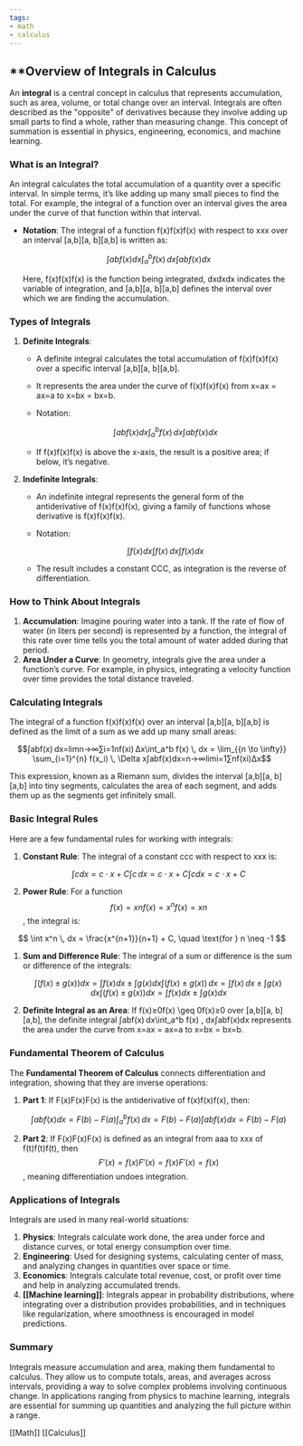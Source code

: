 ```yaml
---
tags:
- math
- calculus
---
```


## **Overview of Integrals in Calculus

An **integral** is a central concept in calculus that represents accumulation, such as area, volume, or total change over an interval. Integrals are often described as the "opposite" of derivatives because they involve adding up small parts to find a whole, rather than measuring change. This concept of summation is essential in physics, engineering, economics, and machine learning.

### What is an Integral?

An integral calculates the total accumulation of a quantity over a specific interval. In simple terms, it’s like adding up many small pieces to find the total. For example, the integral of a function over an interval gives the area under the curve of that function within that interval.

- **Notation**: The integral of a function f(x)f(x)f(x) with respect to xxx over an interval [a,b][a, b][a,b] is written as:

    $$∫abf(x) dx\int_a^b f(x) \, dx∫ab​f(x)dx$$

    Here, f(x)f(x)f(x) is the function being integrated, dxdxdx indicates the variable of integration, and [a,b][a, b][a,b] defines the interval over which we are finding the accumulation.

### Types of Integrals

1. **Definite Integrals**:

    - A definite integral calculates the total accumulation of f(x)f(x)f(x) over a specific interval [a,b][a, b][a,b].
    - It represents the area under the curve of f(x)f(x)f(x) from x=ax = ax=a to x=bx = bx=b.
    - Notation:

        $$∫abf(x) dx\int_a^b f(x) \, dx∫ab​f(x)dx$$

    - If f(x)f(x)f(x) is above the x-axis, the result is a positive area; if below, it’s negative.

2. **Indefinite Integrals**:

    - An indefinite integral represents the general form of the antiderivative of f(x)f(x)f(x), giving a family of functions whose derivative is f(x)f(x)f(x).
    - Notation:

        $$∫f(x) dx\int f(x) \, dx∫f(x)dx$$

    - The result includes a constant CCC, as integration is the reverse of differentiation.

### How to Think About Integrals

1. **Accumulation**: Imagine pouring water into a tank. If the rate of flow of water (in liters per second) is represented by a function, the integral of this rate over time tells you the total amount of water added during that period.
2. **Area Under a Curve**: In geometry, integrals give the area under a function’s curve. For example, in physics, integrating a velocity function over time provides the total distance traveled.

### Calculating Integrals

The integral of a function f(x)f(x)f(x) over an interval [a,b][a, b][a,b] is defined as the limit of a sum as we add up many small areas:

$$∫abf(x) dx=lim⁡n→∞∑i=1nf(xi) Δx\int_a^b f(x) \, dx = \lim_{{n \to \infty}} \sum_{i=1}^{n} f(x_i) \, \Delta x∫ab​f(x)dx=n→∞lim​i=1∑n​f(xi​)Δx$$

This expression, known as a Riemann sum, divides the interval [a,b][a, b][a,b] into tiny segments, calculates the area of each segment, and adds them up as the segments get infinitely small.

### Basic Integral Rules

Here are a few fundamental rules for working with integrals:

1. **Constant Rule**: The integral of a constant ccc with respect to xxx is:

    $$∫c dx=c⋅x+C\int c \, dx = c \cdot x + C∫cdx=c⋅x+C$$

2. **Power Rule**: For a function $$f(x)=xnf(x) = x^nf(x)=xn$$, the integral is:

$$
\int x^n \, dx = \frac{x^{n+1}}{n+1} + C, \quad \text{for } n \neq -1
$$

1. **Sum and Difference Rule**: The integral of a sum or difference is the sum or difference of the integrals:

    $$∫(f(x)±g(x)) dx=∫f(x) dx±∫g(x) dx\int (f(x) \pm g(x)) \, dx = \int f(x) \, dx \pm \int g(x) \, dx∫(f(x)±g(x))dx=∫f(x)dx±∫g(x)dx$$

4. **Definite Integral as an Area**: If f(x)≥0f(x) \geq 0f(x)≥0 over [a,b][a, b][a,b], the definite integral ∫abf(x) dx\int_a^b f(x) \, dx∫ab​f(x)dx represents the area under the curve from x=ax = ax=a to x=bx = bx=b.

### Fundamental Theorem of Calculus

The **Fundamental Theorem of Calculus** connects differentiation and integration, showing that they are inverse operations:

1. **Part 1**: If F(x)F(x)F(x) is the antiderivative of f(x)f(x)f(x), then:

    $$∫abf(x) dx=F(b)−F(a)\int_a^b f(x) \, dx = F(b) - F(a)∫ab​f(x)dx=F(b)−F(a)$$

2. **Part 2**: If F(x)F(x)F(x) is defined as an integral from aaa to xxx of f(t)f(t)f(t), then $$F′(x)=f(x)F'(x) = f(x)F′(x)=f(x)$$, meaning differentiation undoes integration.

### Applications of Integrals

Integrals are used in many real-world situations:

1. **Physics**: Integrals calculate work done, the area under force and distance curves, or total energy consumption over time.
2. **Engineering**: Used for designing systems, calculating center of mass, and analyzing changes in quantities over space or time.
3. **Economics**: Integrals calculate total revenue, cost, or profit over time and help in analyzing accumulated trends.
4. **[[Machine learning]]**: Integrals appear in probability distributions, where integrating over a distribution provides probabilities, and in techniques like regularization, where smoothness is encouraged in model predictions.

### Summary

Integrals measure accumulation and area, making them fundamental to calculus. They allow us to compute totals, areas, and averages across intervals, providing a way to solve complex problems involving continuous change. In applications ranging from physics to machine learning, integrals are essential for summing up quantities and analyzing the full picture within a range.

[[Math]]   [[Calculus]]